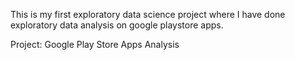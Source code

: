 This is my first exploratory data science project where I have done exploratory data analysis on google playstore apps.

Project: Google Play Store Apps Analysis

